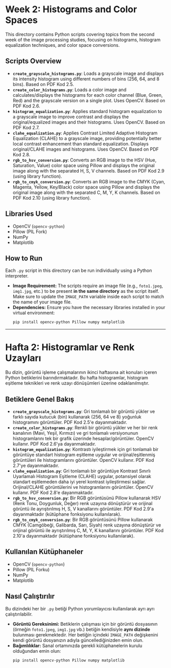 # Week 2: Histograms and Color Spaces

This directory contains Python scripts covering topics from the second week of the image processing studies, focusing on histograms, histogram equalization techniques, and color space conversions.

## Scripts Overview

* **`create_grayscale_histograms.py`**: Loads a grayscale image and displays its intensity histogram using different numbers of bins (256, 64, and 8 bins). Based on PDF Kod 2.5.
* **`create_color_histograms.py`**: Loads a color image and calculates/displays the histograms for each color channel (Blue, Green, Red) and the grayscale version on a single plot. Uses OpenCV. Based on PDF Kod 2.6.
* **`histogram_equalization.py`**: Applies standard histogram equalization to a grayscale image to improve contrast and displays the original/equalized images and their histograms. Uses OpenCV. Based on PDF Kod 2.7.
* **`clahe_equalization.py`**: Applies Contrast Limited Adaptive Histogram Equalization (CLAHE) to a grayscale image, providing potentially better local contrast enhancement than standard equalization. Displays original/CLAHE images and histograms. Uses OpenCV. Based on PDF Kod 2.8.
* **`rgb_to_hsv_conversion.py`**: Converts an RGB image to the HSV (Hue, Saturation, Value) color space using Pillow and displays the original image along with the separated H, S, V channels. Based on PDF Kod 2.9 (using library function).
* **`rgb_to_cmyk_conversion.py`**: Converts an RGB image to the CMYK (Cyan, Magenta, Yellow, Key/Black) color space using Pillow and displays the original image along with the separated C, M, Y, K channels. Based on PDF Kod 2.10 (using library function).

## Libraries Used

* OpenCV (`opencv-python`)
* Pillow (PIL Fork)
* NumPy
* Matplotlib

## How to Run

Each `.py` script in this directory can be run individually using a Python interpreter.

* **Image Requirement:** The scripts require an image file (e.g., `foto1.jpeg`, `img1.jpg`, etc.) to be present **in the same directory** as the script itself. Make sure to update the `IMAGE_PATH` variable inside each script to match the name of your image file.
* **Dependencies:** Ensure you have the necessary libraries installed in your virtual environment:
    ```bash
    pip install opencv-python Pillow numpy matplotlib
    ```

---

# Hafta 2: Histogramlar ve Renk Uzayları

Bu dizin, görüntü işleme çalışmalarının ikinci haftasına ait konuları içeren Python betiklerini barındırmaktadır. Bu hafta histogramlar, histogram eşitleme teknikleri ve renk uzayı dönüşümleri üzerine odaklanılmıştır.

## Betiklere Genel Bakış

* **`create_grayscale_histograms.py`**: Gri tonlamalı bir görüntü yükler ve farklı sayıda kutucuk (bin) kullanarak (256, 64 ve 8) yoğunluk histogramını görüntüler. PDF Kod 2.5'e dayanmaktadır.
* **`create_color_histograms.py`**: Renkli bir görüntü yükler ve her bir renk kanalının (Mavi, Yeşil, Kırmızı) ve gri tonlamalı versiyonunun histogramlarını tek bir grafik üzerinde hesaplar/görüntüler. OpenCV kullanır. PDF Kod 2.6'ya dayanmaktadır.
* **`histogram_equalization.py`**: Kontrastı iyileştirmek için gri tonlamalı bir görüntüye standart histogram eşitleme uygular ve orijinal/eşitlenmiş görüntüleri ile histogramlarını görüntüler. OpenCV kullanır. PDF Kod 2.7'ye dayanmaktadır.
* **`clahe_equalization.py`**: Gri tonlamalı bir görüntüye Kontrast Sınırlı Uyarlamalı Histogram Eşitleme (CLAHE) uygular, potansiyel olarak standart eşitlemeden daha iyi yerel kontrast iyileştirmesi sağlar. Orijinal/CLAHE görüntülerini ve histogramlarını görüntüler. OpenCV kullanır. PDF Kod 2.8'e dayanmaktadır.
* **`rgb_to_hsv_conversion.py`**: Bir RGB görüntüsünü Pillow kullanarak HSV (Renk Tonu, Doygunluk, Değer) renk uzayına dönüştürür ve orijinal görüntü ile ayrıştırılmış H, S, V kanallarını görüntüler. PDF Kod 2.9'a dayanmaktadır (kütüphane fonksiyonu kullanılarak).
* **`rgb_to_cmyk_conversion.py`**: Bir RGB görüntüsünü Pillow kullanarak CMYK (Camgöbeği, Galibarda, Sarı, Siyah) renk uzayına dönüştürür ve orijinal görüntü ile ayrıştırılmış C, M, Y, K kanallarını görüntüler. PDF Kod 2.10'a dayanmaktadır (kütüphane fonksiyonu kullanılarak).

## Kullanılan Kütüphaneler

* OpenCV (`opencv-python`)
* Pillow (PIL Forku)
* NumPy
* Matplotlib

## Nasıl Çalıştırılır

Bu dizindeki her bir `.py` betiği Python yorumlayıcısı kullanılarak ayrı ayrı çalıştırılabilir.

* **Görüntü Gereksinimi:** Betiklerin çalışması için bir görüntü dosyasının (örneğin `foto1.jpeg`, `img1.jpg` vb.) betiğin kendisiyle **aynı dizinde** bulunması gerekmektedir. Her betiğin içindeki `IMAGE_PATH` değişkenini kendi görüntü dosyanızın adıyla güncellediğinizden emin olun.
* **Bağımlılıklar:** Sanal ortamınızda gerekli kütüphanelerin kurulu olduğundan emin olun:
    ```bash
    pip install opencv-python Pillow numpy matplotlib
    ```